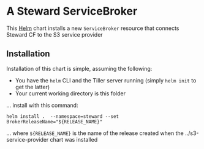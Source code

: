 # A Steward ServiceBroker

This [Helm](https://github.com/kubernetes/helm) chart installs a new `ServiceBroker` resource that
connects Steward CF to the S3 service provider

## Installation

Installation of this chart is simple, assuming the following:

- You have the `helm` CLI and the Tiller server running (simply `helm init` to get the latter)
- Your current working directory is this folder

... install with this command:

```console
helm install .  --namespace=steward --set BrokerReleaseName="${RELEASE_NAME}"
```

... where `${RELEASE_NAME}` is the name of the release created when the
../s3-service-provider chart was installed
